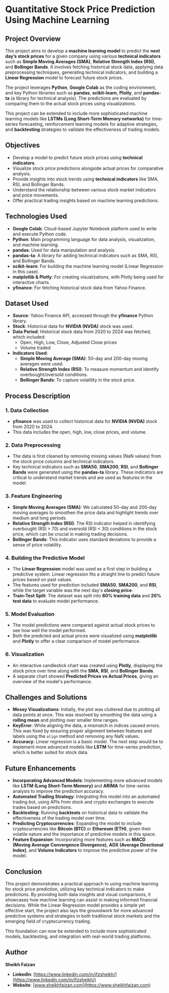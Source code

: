# Quantitative Stock Price Prediction Using Machine Learning

## Project Overview
This project aims to develop a **machine learning model** to predict the **next day’s stock prices** for a given company using various **technical indicators** such as **Simple Moving Averages (SMA)**, **Relative Strength Index (RSI)**, and **Bollinger Bands**. It involves fetching historical stock data, applying data preprocessing techniques, generating technical indicators, and building a **Linear Regression** model to forecast future stock prices.

The project leverages **Python**, **Google Colab** as the coding environment, and key Python libraries such as **pandas**, **scikit-learn**, **Plotly**, and **pandas-ta** (a library for technical analysis). The predictions are evaluated by comparing them to the actual stock prices using visualizations.

This project can be extended to include more sophisticated machine learning models like **LSTMs (Long Short-Term Memory networks)** for time-series forecasting, reinforcement learning models for adaptive strategies, and **backtesting** strategies to validate the effectiveness of trading models.

## Objectives
- Develop a model to predict future stock prices using **technical indicators**.
- Visualize stock price predictions alongside actual prices for comparative analysis.
- Provide insights into stock trends using **technical indicators** like SMA, RSI, and Bollinger Bands.
- Understand the relationship between various stock market indicators and price movements.
- Offer practical trading insights based on machine learning predictions.

## Technologies Used
- **Google Colab**: Cloud-based Jupyter Notebook platform used to write and execute Python code.
- **Python**: Main programming language for data analysis, visualization, and machine learning.
- **pandas**: Used for data manipulation and analysis.
- **pandas-ta**: A library for adding technical indicators such as SMA, RSI, and Bollinger Bands.
- **scikit-learn**: For building the machine learning model (Linear Regression in this case).
- **matplotlib & Plotly**: For creating visualizations, with Plotly being used for interactive charts.
- **yfinance**: For fetching historical stock data from Yahoo Finance.

## Dataset Used
- **Source**: Yahoo Finance API, accessed through the **yfinance** Python library.
- **Stock**: Historical data for **NVIDIA (NVDA)** stock was used.
- **Data Period**: Historical stock data from 2020 to 2024 was fetched, which included:
  - Open, High, Low, Close, Adjusted Close prices
  - Volume traded
- **Indicators Used**:
  - **Simple Moving Average (SMA)**: 50-day and 200-day moving averages were used.
  - **Relative Strength Index (RSI)**: To measure momentum and identify overbought/oversold conditions.
  - **Bollinger Bands**: To capture volatility in the stock price.

## Process Description

### 1. Data Collection
- **yfinance** was used to collect historical data for **NVIDIA (NVDA)** stock from 2020 to 2024.
- This data includes the open, high, low, close prices, and volume.

### 2. Data Preprocessing
- The data is first cleaned by removing missing values (NaN values) from the stock price columns and technical indicators.
- Key technical indicators such as **SMA50**, **SMA200**, **RSI**, and **Bollinger Bands** were generated using the **pandas-ta** library. These indicators are critical to understand market trends and are used as features in the model.

### 3. Feature Engineering
- **Simple Moving Averages (SMA)**: We calculated 50-day and 200-day moving averages to smoothen the price data and highlight trends over medium and long periods.
- **Relative Strength Index (RSI)**: The RSI indicator helped in identifying overbought (RSI > 70) and oversold (RSI < 30) conditions in the stock price, which can be crucial in making trading decisions.
- **Bollinger Bands**: This indicator uses standard deviations to provide a sense of price volatility.

### 4. Building the Predictive Model
- The **Linear Regression** model was used as a first step in building a predictive system. Linear regression fits a straight line to predict future prices based on past values.
- The features used for prediction included **SMA50**, **SMA200**, and **RSI**, while the target variable was the next day's **closing price**.
- **Train-Test Split**: The dataset was split into **80% training data** and **20% test data** to evaluate model performance.

### 5. Model Evaluation
- The model predictions were compared against actual stock prices to see how well the model performed.
- Both the predicted and actual prices were visualized using **matplotlib** and **Plotly** to offer a clear comparison of model performance.
  
### 6. Visualization
- An interactive candlestick chart was created using **Plotly**, displaying the stock price over time along with the **SMA**, **RSI**, and **Bollinger Bands**.
- A separate chart showed **Predicted Prices vs Actual Prices**, giving an overview of the model's performance.

## Challenges and Solutions

- **Messy Visualizations**: Initially, the plot was cluttered due to plotting all data points at once. This was resolved by smoothing the data using a **rolling mean** and plotting over smaller time ranges.
- **KeyError**: While aligning the data, a mismatch in indices caused errors. This was fixed by ensuring proper alignment between features and labels using the `align` method and removing any NaN values.
- **Accuracy**: Linear regression is a basic model. The next step would be to implement more advanced models like **LSTM** for time-series prediction, which is better suited for stock data.

## Future Enhancements
- **Incorporating Advanced Models**: Implementing more advanced models like **LSTM (Long Short-Term Memory)** and **ARIMA** for time-series analysis to improve the prediction accuracy.
- **Automated Trading Strategy**: Integrating this model into an automated trading bot, using APIs from stock and crypto exchanges to execute trades based on predictions.
- **Backtesting**: Running **backtests** on historical data to validate the effectiveness of the trading model over time.
- **Predicting Cryptocurrencies**: Expanding the model to include cryptocurrencies like **Bitcoin (BTC)** or **Ethereum (ETH)**, given their volatile nature and the importance of predictive models in this space.
- **Feature Expansion**: Incorporating more features such as **MACD (Moving Average Convergence Divergence)**, **ADX (Average Directional Index)**, and **Volume Indicators** to improve the predictive power of the model.
  
## Conclusion
This project demonstrates a practical approach to using machine learning for stock price prediction, utilizing key technical indicators to make predictions. By providing both data insights and visual comparisons, it showcases how machine learning can assist in making informed financial decisions. While the Linear Regression model provides a simple yet effective start, the project also lays the groundwork for more advanced predictive systems and strategies in both traditional stock markets and the emerging field of cryptocurrency trading.

This foundation can now be extended to include more sophisticated models, backtesting, and integration with real-world trading platforms.

## Author
**Sheikh Faizan**

- **LinkedIn**: [https://www.linkedin.com/in/ifzsheikh/](https://www.linkedin.com/in/ifzsheikh/)
- **Website**: [www.sheikhfaizan.com](https://www.sheikhfaizan.com)
